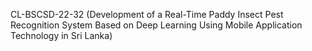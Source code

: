 CL-BSCSD-22-32 (Development of a Real-Time Paddy Insect Pest Recognition System Based on Deep Learning Using Mobile Application Technology in Sri Lanka)
